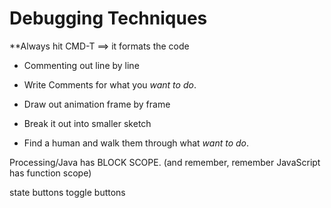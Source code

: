 # Debugging Techniques

**Always hit CMD-T ==> it formats the code

* Commenting out line by line

* Write Comments for what you _want to do_.

* Draw out animation frame by frame

* Break it out into smaller sketch

* Find a human and walk them through what _want to do_.

Processing/Java has BLOCK SCOPE. (and remember, remember JavaScript has function scope)

state buttons
toggle buttons

	
